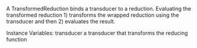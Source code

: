 A TransformedReduction binds a transducer to a reduction. Evaluating the transformed reduction 1) transforms the wrapped reduction using the transducer and then 2) evaluates the result.

Instance Variables:
	transducer	<Transducer>	a transducer that transforms the reducing function


